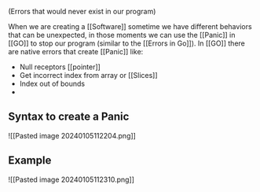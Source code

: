(Errors that would never exist in our program)

When we are creating a [[Software]] sometime we have different behaviors that can be unexpected, in those moments we can use the [[Panic]] in [[GO]] to stop our program (similar to the [[Errors in Go]]). In [[GO]] there are native errors that create [[Panic]] like:

* Null receptors [[pointer]]
* Get incorrect index from array or [[Slices]]
* Index out of bounds
*

## Syntax to create a Panic
![[Pasted image 20240105112204.png]]

## Example
![[Pasted image 20240105112310.png]]
